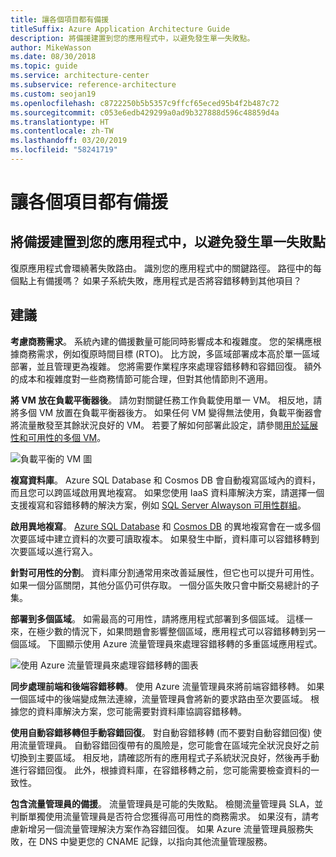 ```yaml
---
title: 讓各個項目都有備援
titleSuffix: Azure Application Architecture Guide
description: 將備援建置到您的應用程式中，以避免發生單一失敗點。
author: MikeWasson
ms.date: 08/30/2018
ms.topic: guide
ms.service: architecture-center
ms.subservice: reference-architecture
ms.custom: seojan19
ms.openlocfilehash: c8722250b5b5357c9ffcf65eced95b4f2b487c72
ms.sourcegitcommit: c053e6edb429299a0ad9b327888d596c48859d4a
ms.translationtype: HT
ms.contentlocale: zh-TW
ms.lasthandoff: 03/20/2019
ms.locfileid: "58241719"
---
```

# <a name="make-all-things-redundant"></a>讓各個項目都有備援

## <a name="build-redundancy-into-your-application-to-avoid-having-single-points-of-failure"></a>將備援建置到您的應用程式中，以避免發生單一失敗點

復原應用程式會環繞著失敗路由。 識別您的應用程式中的關鍵路徑。 路徑中的每個點上有備援嗎？ 如果子系統失敗，應用程式是否將容錯移轉到其他項目？

## <a name="recommendations"></a>建議

**考慮商務需求**。 系統內建的備援數量可能同時影響成本和複雜度。 您的架構應根據商務需求，例如復原時間目標 (RTO)。 比方說，多區域部署成本高於單一區域部署，並且管理更為複雜。 您將需要作業程序來處理容錯移轉和容錯回復。 額外的成本和複雜度對一些商務情節可能合理，但對其他情節則不適用。

**將 VM 放在負載平衡器後**。 請勿對關鍵任務工作負載使用單一 VM。 相反地，請將多個 VM 放置在負載平衡器後方。 如果任何 VM 變得無法使用，負載平衡器會將流量散發至其餘狀況良好的 VM。 若要了解如何部署此設定，請參閱[用於延展性和可用性的多個 VM][multi-vm-blueprint]。

![負載平衡的 VM 圖](./images/load-balancing.svg)

**複寫資料庫**。 Azure SQL Database 和 Cosmos DB 會自動複寫區域內的資料，而且您可以跨區域啟用異地複寫。 如果您使用 IaaS 資料庫解決方案，請選擇一個支援複寫和容錯移轉的解決方案，例如 [SQL Server Alwayson 可用性群組][sql-always-on]。

**啟用異地複寫**。 [Azure SQL Database][sql-geo-replication] 和 [Cosmos DB][cosmosdb-geo-replication] 的異地複寫會在一或多個次要區域中建立資料的次要可讀取複本。 如果發生中斷，資料庫可以容錯移轉到次要區域以進行寫入。

**針對可用性的分割**。 資料庫分割通常用來改善延展性，但它也可以提升可用性。 如果一個分區關閉，其他分區仍可供存取。 一個分區失敗只會中斷交易總計的子集。

**部署到多個區域**。 如需最高的可用性，請將應用程式部署到多個區域。 這樣一來，在極少數的情況下，如果問題會影響整個區域，應用程式可以容錯移轉到另一個區域。 下圖顯示使用 Azure 流量管理員來處理容錯移轉的多重區域應用程式。

![使用 Azure 流量管理員來處理容錯移轉的圖表](./images/failover.svg)

**同步處理前端和後端容錯移轉**。 使用 Azure 流量管理員來將前端容錯移轉。 如果一個區域中的後端變成無法連線，流量管理員會將新的要求路由至次要區域。 根據您的資料庫解決方案，您可能需要對資料庫協調容錯移轉。

**使用自動容錯移轉但手動容錯回復**。 對自動容錯移轉 (而不要對自動容錯回復) 使用流量管理員。 自動容錯回復帶有的風險是，您可能會在區域完全狀況良好之前切換到主要區域。 相反地，請確認所有的應用程式子系統狀況良好，然後再手動進行容錯回復。 此外，根據資料庫，在容錯移轉之前，您可能需要檢查資料的一致性。

**包含流量管理員的備援**。 流量管理員是可能的失敗點。 檢閱流量管理員 SLA，並判斷單獨使用流量管理員是否符合您獲得高可用性的商務需求。 如果沒有，請考慮新增另一個流量管理解決方案作為容錯回復。 如果 Azure 流量管理員服務失敗，在 DNS 中變更您的 CNAME 記錄，以指向其他流量管理服務。

<!-- links -->

[multi-vm-blueprint]: ../../reference-architectures/virtual-machines-windows/multi-vm.md

[cassandra]: https://cassandra.apache.org/
[cosmosdb-geo-replication]: /azure/cosmos-db/distribute-data-globally
[sql-always-on]: https://msdn.microsoft.com/library/hh510230.aspx
[sql-geo-replication]: /azure/sql-database/sql-database-geo-replication-overview
